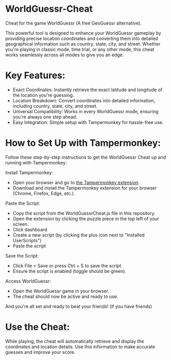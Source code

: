 # WorldGuessr-Cheat
Cheat for the game WorldGuessr (A free GeoGuessr alternative).

This powerful tool is designed to enhance your WorldGuessr gameplay by providing precise location coordinates and converting them into detailed geographical information such as country, state, city, and street. Whether you're playing in classic mode, time trial, or any other mode, this cheat works seamlessly across all modes to give you an edge.

# Key Features:
- Exact Coordinates: Instantly retrieve the exact latitude and longitude of the location you're guessing.
- Location Breakdown: Convert coordinates into detailed information, including country, state, city, and street.
- Universal Compatibility: Works in every WorldGuessr mode, ensuring you're always one step ahead.
- Easy Integration: Simple setup with Tampermonkey for hassle-free use.

# How to Set Up with Tampermonkey:
Follow these step-by-step instructions to get the WorldGuessr Cheat up and running with Tampermonkey:

Install Tampermonkey:
- Open your browser and go to [the Tampermonkey extension](https://chromewebstore.google.com/detail/tampermonkey/dhdgffkkebhmkfjojejmpbldmpobfkfo).
- Download and install the Tampermonkey extension for your browser (Chrome, Firefox, Edge, etc.).

Paste the Script:
- Copy the script from the WorldGuessrCheat.js file in this repository.
- Open the extension by clicking the puzzle piece in the top left of your screen.
- Click dashboard
- Create a new script (by clicking the plus icon next to "Installed UserScripts")
- Paste the script

Save the Script:
- Click File > Save or press Ctrl + S to save the script.
- Ensure the script is enabled (toggle should be green).

Access WorldGuessr:
- Open the WorldGuessr game in your browser.
- The cheat should now be active and ready to use.

And you're all set and ready to beat your friends! (if you have friends)

# Use the Cheat:
While playing, the cheat will automatically retrieve and display the coordinates and location details.
Use this information to make accurate guesses and improve your score.
